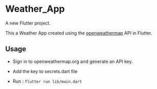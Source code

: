 # Weather_App

A new Flutter project.

This a Weather App created using the [openweathermap](https://openweathermap.org/) API in Flutter.

## Usage

* Sign in to openweathermap.org and generate an API key. 

* Add the key to secrets.dart file

* Run : ```flutter run lib/main.dart```
